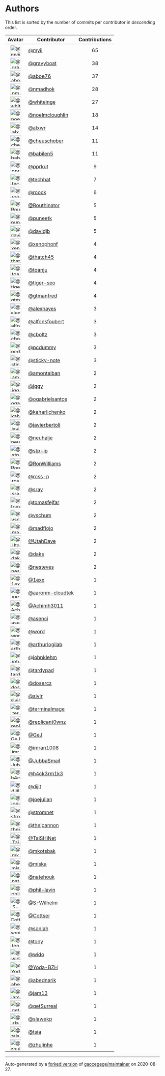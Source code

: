 # Authors

This list is sorted by the number of commits per contributor in _descending_ order.

Avatar|Contributor|Contributions
:-:|---|:-:
<img class='float-left rounded-1' src='https://avatars2.githubusercontent.com/u/10231489?v=4' width='36' height='36' alt='@myii'>|[@myii](https://github.com/myii)|65
<img class='float-left rounded-1' src='https://avatars2.githubusercontent.com/u/1396878?v=4' width='36' height='36' alt='@gravyboat'>|[@gravyboat](https://github.com/gravyboat)|38
<img class='float-left rounded-1' src='https://avatars0.githubusercontent.com/u/1800660?v=4' width='36' height='36' alt='@aboe76'>|[@aboe76](https://github.com/aboe76)|37
<img class='float-left rounded-1' src='https://avatars0.githubusercontent.com/u/3374962?v=4' width='36' height='36' alt='@nmadhok'>|[@nmadhok](https://github.com/nmadhok)|28
<img class='float-left rounded-1' src='https://avatars2.githubusercontent.com/u/91293?v=4' width='36' height='36' alt='@whiteinge'>|[@whiteinge](https://github.com/whiteinge)|27
<img class='float-left rounded-1' src='https://avatars1.githubusercontent.com/u/13322818?v=4' width='36' height='36' alt='@noelmcloughlin'>|[@noelmcloughlin](https://github.com/noelmcloughlin)|18
<img class='float-left rounded-1' src='https://avatars0.githubusercontent.com/u/1920805?v=4' width='36' height='36' alt='@alxwr'>|[@alxwr](https://github.com/alxwr)|14
<img class='float-left rounded-1' src='https://avatars1.githubusercontent.com/u/1184479?v=4' width='36' height='36' alt='@cheuschober'>|[@cheuschober](https://github.com/cheuschober)|11
<img class='float-left rounded-1' src='https://avatars1.githubusercontent.com/u/117961?v=4' width='36' height='36' alt='@babilen5'>|[@babilen5](https://github.com/babilen5)|11
<img class='float-left rounded-1' src='https://avatars2.githubusercontent.com/u/56635?v=4' width='36' height='36' alt='@pprkut'>|[@pprkut](https://github.com/pprkut)|9
<img class='float-left rounded-1' src='https://avatars1.githubusercontent.com/u/287147?v=4' width='36' height='36' alt='@techhat'>|[@techhat](https://github.com/techhat)|7
<img class='float-left rounded-1' src='https://avatars1.githubusercontent.com/u/533172?v=4' width='36' height='36' alt='@roock'>|[@roock](https://github.com/roock)|6
<img class='float-left rounded-1' src='https://avatars0.githubusercontent.com/u/727535?v=4' width='36' height='36' alt='@Routhinator'>|[@Routhinator](https://github.com/Routhinator)|5
<img class='float-left rounded-1' src='https://avatars1.githubusercontent.com/u/528061?v=4' width='36' height='36' alt='@puneetk'>|[@puneetk](https://github.com/puneetk)|5
<img class='float-left rounded-1' src='https://avatars0.githubusercontent.com/u/1002811?v=4' width='36' height='36' alt='@davidjb'>|[@davidjb](https://github.com/davidjb)|5
<img class='float-left rounded-1' src='https://avatars0.githubusercontent.com/u/7139195?v=4' width='36' height='36' alt='@xenophonf'>|[@xenophonf](https://github.com/xenophonf)|4
<img class='float-left rounded-1' src='https://avatars0.githubusercontent.com/u/507599?v=4' width='36' height='36' alt='@thatch45'>|[@thatch45](https://github.com/thatch45)|4
<img class='float-left rounded-1' src='https://avatars1.githubusercontent.com/u/1773291?v=4' width='36' height='36' alt='@toanju'>|[@toanju](https://github.com/toanju)|4
<img class='float-left rounded-1' src='https://avatars3.githubusercontent.com/u/398720?v=4' width='36' height='36' alt='@tiger-seo'>|[@tiger-seo](https://github.com/tiger-seo)|4
<img class='float-left rounded-1' src='https://avatars0.githubusercontent.com/u/732321?v=4' width='36' height='36' alt='@gtmanfred'>|[@gtmanfred](https://github.com/gtmanfred)|4
<img class='float-left rounded-1' src='https://avatars2.githubusercontent.com/u/142916?v=4' width='36' height='36' alt='@alexhayes'>|[@alexhayes](https://github.com/alexhayes)|3
<img class='float-left rounded-1' src='https://avatars3.githubusercontent.com/u/2804767?v=4' width='36' height='36' alt='@alfonsfoubert'>|[@alfonsfoubert](https://github.com/alfonsfoubert)|3
<img class='float-left rounded-1' src='https://avatars0.githubusercontent.com/u/146882?v=4' width='36' height='36' alt='@cboltz'>|[@cboltz](https://github.com/cboltz)|3
<img class='float-left rounded-1' src='https://avatars2.githubusercontent.com/u/358074?v=4' width='36' height='36' alt='@pcdummy'>|[@pcdummy](https://github.com/pcdummy)|3
<img class='float-left rounded-1' src='https://avatars0.githubusercontent.com/u/46799934?v=4' width='36' height='36' alt='@sticky-note'>|[@sticky-note](https://github.com/sticky-note)|3
<img class='float-left rounded-1' src='https://avatars2.githubusercontent.com/u/941928?v=4' width='36' height='36' alt='@amontalban'>|[@amontalban](https://github.com/amontalban)|2
<img class='float-left rounded-1' src='https://avatars1.githubusercontent.com/u/20441?v=4' width='36' height='36' alt='@iggy'>|[@iggy](https://github.com/iggy)|2
<img class='float-left rounded-1' src='https://avatars2.githubusercontent.com/u/5789536?v=4' width='36' height='36' alt='@ogabrielsantos'>|[@ogabrielsantos](https://github.com/ogabrielsantos)|2
<img class='float-left rounded-1' src='https://avatars0.githubusercontent.com/u/279094?v=4' width='36' height='36' alt='@kaharlichenko'>|[@kaharlichenko](https://github.com/kaharlichenko)|2
<img class='float-left rounded-1' src='https://avatars2.githubusercontent.com/u/242396?v=4' width='36' height='36' alt='@javierbertoli'>|[@javierbertoli](https://github.com/javierbertoli)|2
<img class='float-left rounded-1' src='https://avatars2.githubusercontent.com/u/3842066?v=4' width='36' height='36' alt='@neuhalje'>|[@neuhalje](https://github.com/neuhalje)|2
<img class='float-left rounded-1' src='https://avatars2.githubusercontent.com/u/3768412?v=4' width='36' height='36' alt='@stp-ip'>|[@stp-ip](https://github.com/stp-ip)|2
<img class='float-left rounded-1' src='https://avatars1.githubusercontent.com/u/2753036?v=4' width='36' height='36' alt='@RonWilliams'>|[@RonWilliams](https://github.com/RonWilliams)|2
<img class='float-left rounded-1' src='https://avatars0.githubusercontent.com/u/4956475?v=4' width='36' height='36' alt='@ross-p'>|[@ross-p](https://github.com/ross-p)|2
<img class='float-left rounded-1' src='https://avatars0.githubusercontent.com/u/1809538?v=4' width='36' height='36' alt='@sray'>|[@sray](https://github.com/sray)|2
<img class='float-left rounded-1' src='https://avatars0.githubusercontent.com/u/642928?v=4' width='36' height='36' alt='@tomasfejfar'>|[@tomasfejfar](https://github.com/tomasfejfar)|2
<img class='float-left rounded-1' src='https://avatars1.githubusercontent.com/u/1482937?v=4' width='36' height='36' alt='@vschum'>|[@vschum](https://github.com/vschum)|2
<img class='float-left rounded-1' src='https://avatars3.githubusercontent.com/u/1731256?v=4' width='36' height='36' alt='@madflojo'>|[@madflojo](https://github.com/madflojo)|2
<img class='float-left rounded-1' src='https://avatars0.githubusercontent.com/u/306240?v=4' width='36' height='36' alt='@UtahDave'>|[@UtahDave](https://github.com/UtahDave)|2
<img class='float-left rounded-1' src='https://avatars3.githubusercontent.com/u/52996?v=4' width='36' height='36' alt='@daks'>|[@daks](https://github.com/daks)|2
<img class='float-left rounded-1' src='https://avatars3.githubusercontent.com/u/3833337?v=4' width='36' height='36' alt='@nesteves'>|[@nesteves](https://github.com/nesteves)|2
<img class='float-left rounded-1' src='https://avatars1.githubusercontent.com/u/4608417?v=4' width='36' height='36' alt='@1exx'>|[@1exx](https://github.com/1exx)|1
<img class='float-left rounded-1' src='https://avatars2.githubusercontent.com/u/11548856?v=4' width='36' height='36' alt='@aaronm-cloudtek'>|[@aaronm-cloudtek](https://github.com/aaronm-cloudtek)|1
<img class='float-left rounded-1' src='https://avatars3.githubusercontent.com/u/479001?v=4' width='36' height='36' alt='@Achimh3011'>|[@Achimh3011](https://github.com/Achimh3011)|1
<img class='float-left rounded-1' src='https://avatars1.githubusercontent.com/u/762280?v=4' width='36' height='36' alt='@asenci'>|[@asenci](https://github.com/asenci)|1
<img class='float-left rounded-1' src='https://avatars3.githubusercontent.com/u/330045?v=4' width='36' height='36' alt='@word'>|[@word](https://github.com/word)|1
<img class='float-left rounded-1' src='https://avatars0.githubusercontent.com/u/445200?v=4' width='36' height='36' alt='@arthurlogilab'>|[@arthurlogilab](https://github.com/arthurlogilab)|1
<img class='float-left rounded-1' src='https://avatars1.githubusercontent.com/u/218060?v=4' width='36' height='36' alt='@johnklehm'>|[@johnklehm](https://github.com/johnklehm)|1
<img class='float-left rounded-1' src='https://avatars3.githubusercontent.com/u/6368493?v=4' width='36' height='36' alt='@tardypad'>|[@tardypad](https://github.com/tardypad)|1
<img class='float-left rounded-1' src='https://avatars1.githubusercontent.com/u/1196632?v=4' width='36' height='36' alt='@dosercz'>|[@dosercz](https://github.com/dosercz)|1
<img class='float-left rounded-1' src='https://avatars1.githubusercontent.com/u/7666055?v=4' width='36' height='36' alt='@sivir'>|[@sivir](https://github.com/sivir)|1
<img class='float-left rounded-1' src='https://avatars1.githubusercontent.com/u/328598?v=4' width='36' height='36' alt='@terminalmage'>|[@terminalmage](https://github.com/terminalmage)|1
<img class='float-left rounded-1' src='https://avatars3.githubusercontent.com/u/337608?v=4' width='36' height='36' alt='@replicant0wnz'>|[@replicant0wnz](https://github.com/replicant0wnz)|1
<img class='float-left rounded-1' src='https://avatars1.githubusercontent.com/u/418769?v=4' width='36' height='36' alt='@GeJ'>|[@GeJ](https://github.com/GeJ)|1
<img class='float-left rounded-1' src='https://avatars0.githubusercontent.com/u/94157?v=4' width='36' height='36' alt='@imran1008'>|[@imran1008](https://github.com/imran1008)|1
<img class='float-left rounded-1' src='https://avatars1.githubusercontent.com/u/2150143?v=4' width='36' height='36' alt='@JubbaSmail'>|[@JubbaSmail](https://github.com/JubbaSmail)|1
<img class='float-left rounded-1' src='https://avatars2.githubusercontent.com/u/34903?v=4' width='36' height='36' alt='@h4ck3rm1k3'>|[@h4ck3rm1k3](https://github.com/h4ck3rm1k3)|1
<img class='float-left rounded-1' src='https://avatars3.githubusercontent.com/u/667455?v=4' width='36' height='36' alt='@dijit'>|[@dijit](https://github.com/dijit)|1
<img class='float-left rounded-1' src='https://avatars2.githubusercontent.com/u/952828?v=4' width='36' height='36' alt='@joejulian'>|[@joejulian](https://github.com/joejulian)|1
<img class='float-left rounded-1' src='https://avatars3.githubusercontent.com/u/668449?v=4' width='36' height='36' alt='@stromnet'>|[@stromnet](https://github.com/stromnet)|1
<img class='float-left rounded-1' src='https://avatars0.githubusercontent.com/u/3956745?v=4' width='36' height='36' alt='@thejcannon'>|[@thejcannon](https://github.com/thejcannon)|1
<img class='float-left rounded-1' src='https://avatars0.githubusercontent.com/u/6354880?v=4' width='36' height='36' alt='@TaiSHiNet'>|[@TaiSHiNet](https://github.com/TaiSHiNet)|1
<img class='float-left rounded-1' src='https://avatars2.githubusercontent.com/u/296523?v=4' width='36' height='36' alt='@mkotsbak'>|[@mkotsbak](https://github.com/mkotsbak)|1
<img class='float-left rounded-1' src='https://avatars0.githubusercontent.com/u/188214?v=4' width='36' height='36' alt='@miska'>|[@miska](https://github.com/miska)|1
<img class='float-left rounded-1' src='https://avatars3.githubusercontent.com/u/805439?v=4' width='36' height='36' alt='@natehouk'>|[@natehouk](https://github.com/natehouk)|1
<img class='float-left rounded-1' src='https://avatars2.githubusercontent.com/u/804806?v=4' width='36' height='36' alt='@phil-lavin'>|[@phil-lavin](https://github.com/phil-lavin)|1
<img class='float-left rounded-1' src='https://avatars2.githubusercontent.com/u/22398368?v=4' width='36' height='36' alt='@S-Wilhelm'>|[@S-Wilhelm](https://github.com/S-Wilhelm)|1
<img class='float-left rounded-1' src='https://avatars2.githubusercontent.com/u/327943?v=4' width='36' height='36' alt='@Cottser'>|[@Cottser](https://github.com/Cottser)|1
<img class='float-left rounded-1' src='https://avatars2.githubusercontent.com/u/56102?v=4' width='36' height='36' alt='@soniah'>|[@soniah](https://github.com/soniah)|1
<img class='float-left rounded-1' src='https://avatars0.githubusercontent.com/u/26336?v=4' width='36' height='36' alt='@tony'>|[@tony](https://github.com/tony)|1
<img class='float-left rounded-1' src='https://avatars2.githubusercontent.com/u/326786?v=4' width='36' height='36' alt='@wido'>|[@wido](https://github.com/wido)|1
<img class='float-left rounded-1' src='https://avatars0.githubusercontent.com/u/751889?v=4' width='36' height='36' alt='@Yoda-BZH'>|[@Yoda-BZH](https://github.com/Yoda-BZH)|1
<img class='float-left rounded-1' src='https://avatars0.githubusercontent.com/u/228723?v=4' width='36' height='36' alt='@abednarik'>|[@abednarik](https://github.com/abednarik)|1
<img class='float-left rounded-1' src='https://avatars2.githubusercontent.com/u/546883?v=4' width='36' height='36' alt='@jam13'>|[@jam13](https://github.com/jam13)|1
<img class='float-left rounded-1' src='https://avatars3.githubusercontent.com/u/715563?v=4' width='36' height='36' alt='@getSurreal'>|[@getSurreal](https://github.com/getSurreal)|1
<img class='float-left rounded-1' src='https://avatars2.githubusercontent.com/u/1132799?v=4' width='36' height='36' alt='@slawekp'>|[@slawekp](https://github.com/slawekp)|1
<img class='float-left rounded-1' src='https://avatars0.githubusercontent.com/u/1386595?v=4' width='36' height='36' alt='@tsia'>|[@tsia](https://github.com/tsia)|1
<img class='float-left rounded-1' src='https://avatars2.githubusercontent.com/u/3351040?v=4' width='36' height='36' alt='@zhujinhe'>|[@zhujinhe](https://github.com/zhujinhe)|1

---

Auto-generated by a [forked version](https://github.com/myii/maintainer) of [gaocegege/maintainer](https://github.com/gaocegege/maintainer) on 2020-08-27.
